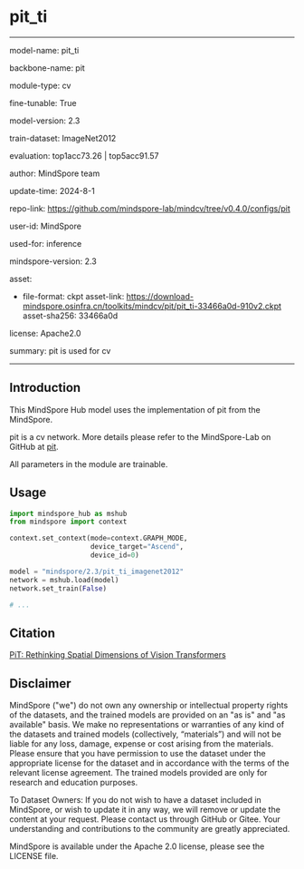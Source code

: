 # pit_ti

---

model-name: pit_ti

backbone-name: pit

module-type: cv

fine-tunable: True

model-version: 2.3

train-dataset: ImageNet2012

evaluation: top1acc73.26 | top5acc91.57

author: MindSpore team

update-time: 2024-8-1

repo-link: <https://github.com/mindspore-lab/mindcv/tree/v0.4.0/configs/pit>

user-id: MindSpore

used-for: inference

mindspore-version: 2.3

asset:

-
    file-format: ckpt
    asset-link: <https://download-mindspore.osinfra.cn/toolkits/mindcv/pit/pit_ti-33466a0d-910v2.ckpt>
    asset-sha256: 33466a0d

license: Apache2.0

summary: pit is used for cv

---

## Introduction

This MindSpore Hub model uses the implementation of pit from the MindSpore.

pit is a cv network. More details please refer to the MindSpore-Lab on GitHub at [pit](https://github.com/mindspore-lab/mindcv/blob/v0.4.0/configs/pit/README.md).

All parameters in the module are trainable.

## Usage

```python
import mindspore_hub as mshub
from mindspore import context

context.set_context(mode=context.GRAPH_MODE,
                    device_target="Ascend",
                    device_id=0)

model = "mindspore/2.3/pit_ti_imagenet2012"
network = mshub.load(model)
network.set_train(False)

# ...
```

## Citation

[PiT: Rethinking Spatial Dimensions of Vision Transformers](https://arxiv.org/pdf/2103.16302v2.pdf)

## Disclaimer

MindSpore ("we") do not own any ownership or intellectual property rights of the datasets, and the trained models are provided on an "as is" and "as available" basis. We make no representations or warranties of any kind of the datasets and trained models (collectively, “materials”) and will not be liable for any loss, damage, expense or cost arising from the materials. Please ensure that you have permission to use the dataset under the appropriate license for the dataset and in accordance with the terms of the relevant license agreement. The trained models provided are only for research and education purposes.

To Dataset Owners: If you do not wish to have a dataset included in MindSpore, or wish to update it in any way, we will remove or update the content at your request. Please contact us through GitHub or Gitee. Your understanding and contributions to the community are greatly appreciated.

MindSpore is available under the Apache 2.0 license, please see the LICENSE file.
